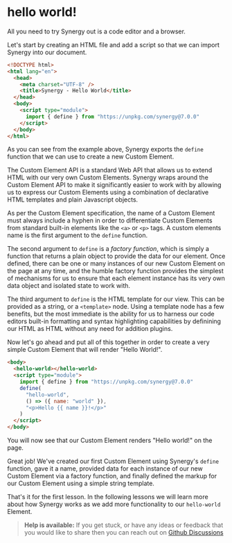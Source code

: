 # hello world!

All you need to try Synergy out is a code editor and a browser.

Let's start by creating an HTML file and add a script so that we can import Synergy into our document.

```html
<!DOCTYPE html>
<html lang="en">
  <head>
    <meta charset="UTF-8" />
    <title>Synergy - Hello World</title>
  </head>
  <body>
    <script type="module">
      import { define } from "https://unpkg.com/synergy@7.0.0"
    </script>
  </body>
</html>
```

As you can see from the example above, Synergy exports the `define` function that we can use to create a new Custom Element.

The Custom Element API is a standard Web API that allows us to extend HTML with our very own Custom Elements. Synergy wraps around the Custom Element API to make it significantly easier to work with by allowing us to express our Custom Elements using a combination of declarative HTML templates and plain Javascript objects.

As per the Custom Element specification, the name of a Custom Element must always include a hyphen in order to differentiate Custom Elements from standard built-in elements like the `<a>` or `<p>` tags. A custom elements name is the first argument to the `define` function.

The second argument to `define` is a _factory function_, which is simply a function that returns a plain object to provide the data for our element. Once defined, there can be one or many instances of our new Custom Element on the page at any time, and the humble factory function provides the simplest of mechanisms for us to ensure that each element instance has its very own data object and isolated state to work with.

The third argument to `define` is the HTML template for our view. This can be provided as a string, or a `<template>` node. Using a template node has a few benefits, but the most immediate is the ability for us to harness our code editors built-in formatting and syntax highlighting capabilities by definining our HTML as HTML without any need for addition plugins.

Now let's go ahead and put all of this together in order to create a very simple Custom Element that will render "Hello World!".

```html
<body>
  <hello-world></hello-world>
  <script type="module">
    import { define } from "https://unpkg.com/synergy@7.0.0"
    define(
      "hello-world",
      () => ({ name: "world" }),
      "<p>Hello {{ name }}!</p>"
    )
  </script>
</body>
```

You will now see that our Custom Element renders "Hello world!" on the page.

Great job! We've created our first Custom Element using Synergy's `define` function, gave it a name, provided data for each instance of our new Custom Element via a factory function, and finally defined the markup for our Custom Element using a simple string template.

That's it for the first lesson. In the following lessons we will learn more about how Synergy works as we add more functionality to our `hello-world` Element.

> **Help is available:** If you get stuck, or have any ideas or feedback that you would like to share then you can reach out on [Github Discussions](https://github.com/defx/synergy/discussions/)
